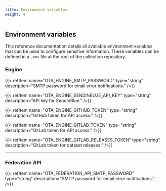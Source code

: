 ```yaml
---
title: Environment variables
weight: 4
---
```


## Environment variables

This reference documentation details all available environment variables that can be used to configure sensitive information. These variables can be defined in a `.env` file at the root of the collection repository.

### Engine

{{< refItem name="OTA_ENGINE_SMTP_PASSWORD" type="string" description="SMTP password for email error notifications." />}}

{{< refItem name="OTA_ENGINE_SENDINBLUE_API_KEY" type="string" description="API key for SendInBlue." />}}

{{< refItem name="OTA_ENGINE_GITHUB_TOKEN" type="string" description="GitHub token for API access." />}}

{{< refItem name="OTA_ENGINE_GITLAB_TOKEN" type="string" description="GitLab token for API access." />}}

{{< refItem name="OTA_ENGINE_GITLAB_RELEASES_TOKEN" type="string" description="GitLab token for dataset releases." />}}

---

### Federation API 

{{< refItem name="OTA_FEDERATION_API_SMTP_PASSWORD" type="string" description="SMTP password for email error notifications." />}}
